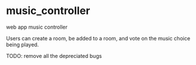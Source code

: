 # music_controller
web app music controller

Users can create a room, be added to a room, and vote on the music choice being played. 

TODO: remove all the depreciated bugs

